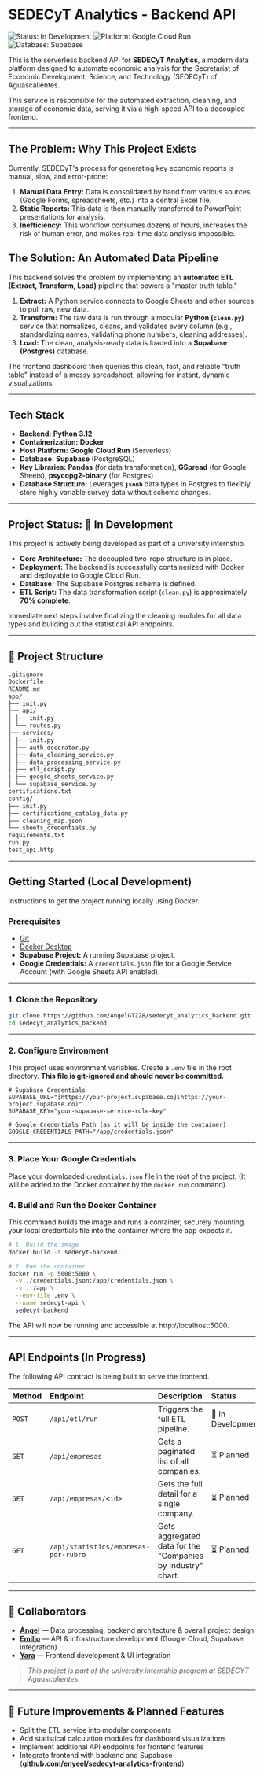 # SEDECyT Analytics - Backend API

![Status: In Development](https://img.shields.io/badge/status-in%20development-yellow)
![Platform: Google Cloud Run](https://img.shields.io/badge/Platform-Google%20Cloud%20Run-blue)
![Database: Supabase](https://img.shields.io/badge/Database-Supabase%20(Postgres)-green)

This is the serverless backend API for **SEDECyT Analytics**, a modern data platform designed to automate economic analysis for the Secretariat of Economic Development, Science, and Technology (SEDECyT) of Aguascalientes.

This service is responsible for the automated extraction, cleaning, and storage of economic data, serving it via a high-speed API to a decoupled frontend.

***

## The Problem: Why This Project Exists

Currently, SEDECyT's process for generating key economic reports is manual, slow, and error-prone:
1.  **Manual Data Entry:** Data is consolidated by hand from various sources (Google Forms, spreadsheets, etc.) into a central Excel file.
2.  **Static Reports:** This data is then manually transferred to PowerPoint presentations for analysis.
3.  **Inefficiency:** This workflow consumes dozens of hours, increases the risk of human error, and makes real-time data analysis impossible.

## The Solution: An Automated Data Pipeline

This backend solves the problem by implementing an **automated ETL (Extract, Transform, Load)** pipeline that powers a "master truth table."

1.  **Extract:** A Python service connects to Google Sheets and other sources to pull raw, new data.
2.  **Transform:** The raw data is run through a modular **Python (`clean.py`)** service that normalizes, cleans, and validates every column (e.g., standardizing names, validating phone numbers, cleaning addresses).
3.  **Load:** The clean, analysis-ready data is loaded into a **Supabase (Postgres)** database.

The frontend dashboard then queries this clean, fast, and reliable "truth table" instead of a messy spreadsheet, allowing for instant, dynamic visualizations.

***

## Tech Stack

* **Backend:** **Python 3.12**
* **Containerization:** **Docker**
* **Host Platform:** **Google Cloud Run** (Serverless)
* **Database:** **Supabase** (PostgreSQL)
* **Key Libraries:** **Pandas** (for data transformation), **GSpread** (for Google Sheets), **psycopg2-binary** (for Postgres)
* **Database Structure:** Leverages **`jsonb`** data types in Postgres to flexibly store highly variable survey data without schema changes.

***

## Project Status: 🚧 In Development

This project is actively being developed as part of a university internship.

* **Core Architecture:** The decoupled two-repo structure is in place.
* **Deployment:** The backend is successfully containerized with Docker and deployable to Google Cloud Run.
* **Database:** The Supabase Postgres schema is defined.
* **ETL Script:** The data transformation script (`clean.py`) is approximately **70% complete**.

Immediate next steps involve finalizing the cleaning modules for all data types and building out the statistical API endpoints.

***

## 📂 Project Structure 

```bash
.gitignore
Dockerfile
README.md
app/
├── init.py
├── api/
│ ├── init.py
│ └── routes.py
├── services/
│ ├── init.py
│ ├── auth_decorator.py
│ ├── data_cleaning_service.py
│ ├── data_processing_service.py
│ ├── etl_script.py
│ ├── google_sheets_service.py
│ └── supabase_service.py
certifications.txt
config/
├── init.py
├── certifications_catalog_data.py
├── cleaning_map.json
└── sheets_credentials.py
requirements.txt
run.py
test_api.http
```

***

## Getting Started (Local Development)

Instructions to get the project running locally using Docker.

### Prerequisites

* [Git](https://git-scm.com/downloads)
* [Docker Desktop](https://www.docker.com/products/docker-desktop/)
* **Supabase Project:** A running Supabase project.
* **Google Credentials:** A `credentials.json` file for a Google Service Account (with Google Sheets API enabled).

***

### 1. Clone the Repository

```bash
git clone https://github.com/AngelGTZ28/sedecyt_analytics_backend.git
cd sedecyt_analytics_backend
```

***

### 2. Configure Environment

This project uses environment variables. Create a `.env` file in the root directory. **This file is git-ignored and should never be committed.**

```.env
# Supabase Credentials
SUPABASE_URL="[https://your-project.supabase.co](https://your-project.supabase.co)"
SUPABASE_KEY="your-supabase-service-role-key"

# Google Credentials Path (as it will be inside the container)
GOOGLE_CREDENTIALS_PATH="/app/credentials.json"
```

***

### 3. Place Your Google Credentials

Place your downloaded `credentials.json` file in the root of the project. (It will be added to the Docker container by the `docker run` command).

### 4. Build and Run the Docker Container

This command builds the image and runs a container, securely mounting your local credentials file into the container where the app expects it.

```bash
# 1. Build the image
docker build -t sedecyt-backend .

# 2. Run the container
docker run -p 5000:5000 \
  -v ./credentials.json:/app/credentials.json \
  -v .:/app \
  --env-file .env \
  --name sedecyt-api \
  sedecyt-backend
```
The API will now be running and accessible at http://localhost:5000.

***

## API Endpoints (In Progress)

The following API contract is being built to serve the frontend.

| Method | Endpoint | Description | Status |
| :--- | :--- | :--- | :--- |
| `POST` | `/api/etl/run` | Triggers the full ETL pipeline. | 🚧 In Development |
| `GET` | `/api/empresas` | Gets a paginated list of all companies. | ⏳ Planned |
| `GET` | `/api/empresas/<id>` | Gets the full detail for a single company. | ⏳ Planned |
| `GET` | `/api/statistics/empresas-por-rubro` | Gets aggregated data for the "Companies by Industry" chart. | ⏳ Planned |

***

## 👥 Collaborators

- **[Ángel](https://github.com/enyeel)** — Data processing, backend architecture & overall project design  
- **[Emilio](https://github.com/AngelGTZ28)** — API & infrastructure development (Google Cloud, Supabase integration)  
- **[Yara](https://github.com/Yara09-L)** — Frontend development & UI integration  

> _This project is part of the university internship program at SEDECYT Aguascalientes._

---

## 🔮 Future Improvements & Planned Features


- Split the ETL service into modular components  
- Add statistical calculation modules for dashboard visualizations  
- Implement additional API endpoints for frontend features  
- Integrate frontend with backend and Supabase 
(**[github.com/enyeel/sedecyt-analytics-frontend](https://github.com/enyeel/sedecyt-analytics-frontend)**)    
